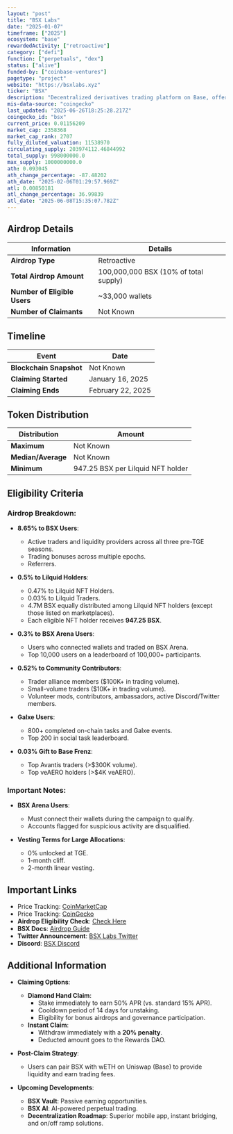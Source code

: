 ```yaml
---
layout: "post"
title: "BSX Labs"
date: "2025-01-07"
timeframe: ["2025"]
ecosystem: "base"
rewardedActivity: ["retroactive"]
category: ["defi"]
function: ["perpetuals", "dex"]
status: ["alive"]
funded-by: ["coinbase-ventures"]
pagetype: "project"
website: "https://bsxlabs.xyz"
ticker: "BSX"
description: "Decentralized derivatives trading platform on Base, offering up to 1000x leverage and advanced trading features."
mis-data-source: "coingecko"
last_updated: "2025-06-26T18:25:28.217Z"
coingecko_id: "bsx"
current_price: 0.01156209
market_cap: 2358368
market_cap_rank: 2707
fully_diluted_valuation: 11538970
circulating_supply: 203974112.46844992
total_supply: 998000000.0
max_supply: 1000000000.0
ath: 0.093045
ath_change_percentage: -87.48202
ath_date: "2025-02-06T01:29:57.969Z"
atl: 0.00850181
atl_change_percentage: 36.99839
atl_date: "2025-06-08T15:35:07.782Z"
---
```


## Airdrop Details

| Information                  | Details                               |
| ---------------------------- | ------------------------------------- |
| **Airdrop Type**             | Retroactive                           |
| **Total Airdrop Amount**     | 100,000,000 BSX (10% of total supply) |
| **Number of Eligible Users** | ~33,000 wallets                       |
| **Number of Claimants**      | Not Known                             |

## Timeline

| Event                   | Date              |
| ----------------------- | ----------------- |
| **Blockchain Snapshot** | Not Known         |
| **Claiming Started**    | January 16, 2025  |
| **Claiming Ends**       | February 22, 2025 |

## Token Distribution

| Distribution       | Amount                            |
| ------------------ | --------------------------------- |
| **Maximum**        | Not Known                         |
| **Median/Average** | Not Known                         |
| **Minimum**        | 947.25 BSX per Lilquid NFT holder |

## Eligibility Criteria

### Airdrop Breakdown:

- **8.65% to BSX Users**:

  - Active traders and liquidity providers across all three pre-TGE seasons.
  - Trading bonuses across multiple epochs.
  - Referrers.

- **0.5% to Lilquid Holders**:

  - 0.47% to Lilquid NFT Holders.
  - 0.03% to Lilquid Traders.
  - 4.7M BSX equally distributed among Lilquid NFT holders (except those listed on marketplaces).
  - Each eligible NFT holder receives **947.25 BSX**.

- **0.3% to BSX Arena Users**:

  - Users who connected wallets and traded on BSX Arena.
  - Top 10,000 users on a leaderboard of 100,000+ participants.

- **0.52% to Community Contributors**:

  - Trader alliance members ($100K+ in trading volume).
  - Small-volume traders ($10K+ in trading volume).
  - Volunteer mods, contributors, ambassadors, active Discord/Twitter members.

- **Galxe Users**:

  - 800+ completed on-chain tasks and Galxe events.
  - Top 200 in social task leaderboard.

- **0.03% Gift to Base Frenz**:
  - Top Avantis traders (>$300K volume).
  - Top veAERO holders (>$4K veAERO).

### Important Notes:

- **BSX Arena Users**:

  - Must connect their wallets during the campaign to qualify.
  - Accounts flagged for suspicious activity are disqualified.

- **Vesting Terms for Large Allocations**:
  - 0% unlocked at TGE.
  - 1-month cliff.
  - 2-month linear vesting.

## Important Links

- Price Tracking: [CoinMarketCap](https://coinmarketcap.com/currencies/bsx)
- Price Tracking: [CoinGecko](https://www.coingecko.com/en/coins/bsx)
- **Airdrop Eligibility Check**: [Check Here](https://airdrop.bsxlabs.xyz/en)
- **BSX Docs**: [Airdrop Guide](https://docs.bsx.exchange/bsx-docs/usdbsx/bsx-airdrop-complete-guide)
- **Twitter Announcement**: [BSX Labs Twitter](https://x.com/bsx_labs/status/1879831023690907759)
- **Discord**: [BSX Discord](https://discord.com/invite/Jg7q3mV37Z)

## Additional Information

- **Claiming Options**:

  - **Diamond Hand Claim**:
    - Stake immediately to earn 50% APR (vs. standard 15% APR).
    - Cooldown period of 14 days for unstaking.
    - Eligibility for bonus airdrops and governance participation.
  - **Instant Claim**:
    - Withdraw immediately with a **20% penalty**.
    - Deducted amount goes to the Rewards DAO.

- **Post-Claim Strategy**:

  - Users can pair BSX with wETH on Uniswap (Base) to provide liquidity and earn trading fees.

- **Upcoming Developments**:
  - **BSX Vault**: Passive earning opportunities.
  - **BSX AI**: AI-powered perpetual trading.
  - **Decentralization Roadmap**: Superior mobile app, instant bridging, and on/off ramp solutions.